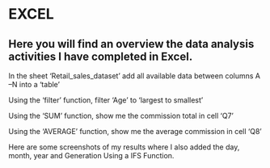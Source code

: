 #  EXCEL #

## Here you will find an overview the data analysis activities I have completed in Excel. ##

In the sheet ‘Retail_sales_dataset’ add all available data between columns A –N into a ‘table’

Using the ‘filter’ function, filter ‘Age’ to ‘largest to smallest’

Using the ‘SUM’ function, show me the commission total in cell ‘Q7’

Using the ‘AVERAGE’ function, show me the average commission in cell ‘Q8’

Here are some screenshots of my results where I also added the day, month, year and Generation Using a IFS Function.
